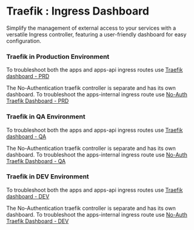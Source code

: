 # **Traefik : Ingress Dashboard**

Simplify the management of external access to your services with a versatile Ingress controller, featuring a user-friendly dashboard for easy configuration.


### Traefik in Production Environment

To troubleshoot both the apps and apps-api ingress routes use 
[Traefik dashboard - PRD](https://traefik-dashboard.apps.lrl.lilly.com/dashboard/#/)

The No-Authentication traefik controller is separate and has its own dashboard. To troubleshoot the apps-internal ingress route use [No-Auth Traefik Dashboard - PRD](https://traefik-dashboard-noauth.apps.lrl.lilly.com/dashboard/#/)


### Traefik in QA Environment

To troubleshoot both the apps and apps-api ingress routes use 
[Traefik dashboard - QA](https://traefik-dashboard.apps-q.lrl.lilly.com/dashboard/#/)

The No-Authentication traefik controller is separate and has its own dashboard. To troubleshoot the apps-internal ingress route use [No-Auth Traefik Dashboard - QA](https://traefik-dashboard-noauth.apps-q.lrl.lilly.com/dashboard/#/)


### Traefik in DEV Environment

To troubleshoot both the apps and apps-api ingress routes use 
[Traefik dashboard - DEV](https://traefik-dashboard.apps-d.lrl.lilly.com/dashboard/#/)

The No-Authentication traefik controller is separate and has its own dashboard. To troubleshoot the apps-internal ingress route use [No-Auth Traefik Dashboard - DEV](https://traefik-dashboard-noauth.apps-d.lrl.lilly.com/dashboard/#/)

<br />